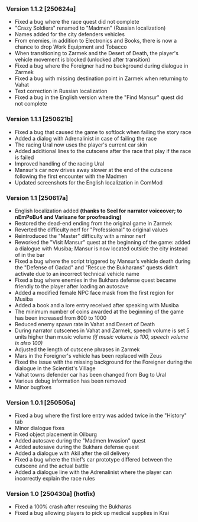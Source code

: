 ### Version 1.1.2 [250624a]

- Fixed a bug where the race quest did not complete
- "Crazy Soldiers" renamed to "Madmen" (Russian localization)
- Names added for the city defenders vehicles
- From enemies, in addition to Electronics and Books, there is now a chance to drop Work Equipment and Tobacco
- When transitioning to Zarmek and the Desert of Death, the player's vehicle movement is blocked (unlocked after transition)
- Fixed a bug where the Foreigner had no background during dialogue in Zarmek
- Fixed a bug with missing destination point in Zarmek when returning to Vahat
- Text correction in Russian localization
- Fixed a bug in the English version where the "Find Mansur" quest did not complete

### Version 1.1.1 [250621b]

- Fixed a bug that caused the game to softlock when failing the story race
- Added a dialog with Adrenalinist in case of failing the race
- The racing Ural now uses the player's current car skin
- Added additional lines to the cutscene after the race that play if the race is failed
- Improved handling of the racing Ural
- Mansur's car now drives away slower at the end of the cutscene following the first encounter with the Madmen
- Updated screenshots for the English localization in ComMod

### Version 1.1 [250617a]

- English localization added **(thanks to Seel for narrator voiceover; to nEmPoBu4 and Varisane for proofreading)**
- Restored the dead-end ending from the original game in Zarmek
- Reverted the difficulty nerf for "Professional" to original values
- Reintroduced the "Master" difficulty with a minor nerf
- Reworked the "Visit Mansur" quest at the beginning of the game: added a dialogue with Musiba; Mansur is now located outside the city instead of in the bar
- Fixed a bug where the script triggered by Mansur’s vehicle death during the "Defense of Gadad" and "Rescue the Bukharans" quests didn’t activate due to an incorrect technical vehicle name
- Fixed a bug where enemies in the Bukhara defense quest became friendly to the player after loading an autosave
- Added a modified female NPC face mask from the first region for Musiba
- Added a book and a lore entry received after speaking with Musiba
- The minimum number of coins awarded at the beginning of the game has been increased from 800 to 1000
- Reduced enemy spawn rate in Vahat and Desert of Death
- During narrator cutscenes in Vahat and Zarmek, speech volume is set 5 units higher than music volume *(if music volume is 100, speech volume is also 100)*
- Adjusted the length of cutscene phrases in Zarmek
- Mars in the Foreigner's vehicle has been replaced with Zeus
- Fixed the issue with the missing background for the Foreigner during the dialogue in the Scientist's Village
- Vahat towns defender car has been changed from Bug to Ural
- Various debug information has been removed
- Minor bugfixes

### Version 1.0.1 [250505a]

- Fixed a bug where the first lore entry was added twice in the "History" tab
- Minor dialogue fixes
- Fixed object placement in Oilburg
- Added autosave during the "Madmen Invasion" quest
- Added autosave during the Bukhara defense quest
- Added a dialogue with Akil after the oil delivery
- Fixed a bug where the thief’s car prototype differed between the cutscene and the actual battle
- Added a dialogue line with the Adrenalinist where the player can incorrectly explain the race rules

### Version 1.0 [250430a] (hotfix)

- Fixed a 100% crash after rescuing the Bukharas
- Fixed a bug allowing players to pick up medical supplies in Krai